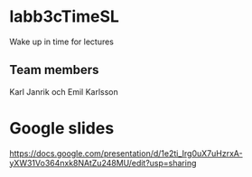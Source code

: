 # labb3cTimeSL
Wake up in time for lectures

## Team members
Karl Janrik och Emil Karlsson

# Google slides
https://docs.google.com/presentation/d/1e2ti_Irg0uX7uHzrxA-yXW31Vo364nxk8NAtZu248MU/edit?usp=sharing 
